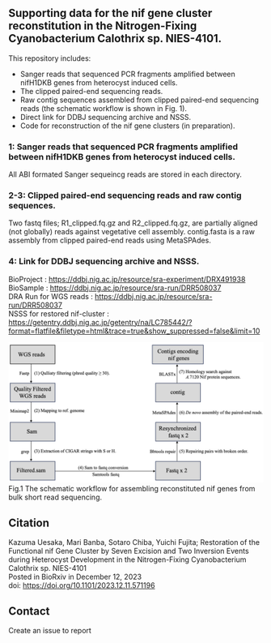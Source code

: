 ## Supporting data for the nif gene cluster reconstitution in the Nitrogen-Fixing Cyanobacterium Calothrix sp. NIES-4101. 
  
   
This repository includes:  
  - Sanger reads that sequenced PCR fragments amplified between nifH1DKB genes from heterocyst induced cells.  
  - The clipped paired-end sequencing reads.   
  - Raw contig sequences assembled from clipped paired-end sequencing reads (the schematic workflow is shown in Fig. 1).   
  - Direct link for DDBJ sequencing archive and NSSS.   
  - Code for reconstruction of the nif gene clusters (in preparation).  

### 1: Sanger reads that sequenced PCR fragments amplified between nifH1DKB genes from heterocyst induced cells.  
All ABI formated Sanger sequeincg reads are stored in each directory.  
  
### 2-3: Clipped paired-end sequencing reads and raw contig sequences.   
Two fastq files; R1_clipped.fq.gz and R2_clipped.fq.gz, are partially aligned (not globally) reads against vegetative cell assembly. contig.fasta is a raw assembly from clipped paired-end reads using MetaSPAdes.
  
### 4: Link for DDBJ sequencing archive and NSSS.   
BioProject <PRJDB16824>: https://ddbj.nig.ac.jp/resource/sra-experiment/DRX491938  
BioSample <SAMD00651075>: https://ddbj.nig.ac.jp/resource/sra-run/DRR508037  
DRA Run for WGS reads <DRR508037>: https://ddbj.nig.ac.jp/resource/sra-run/DRR508037  
NSSS for restored nif-cluster <LC785442>: https://getentry.ddbj.nig.ac.jp/getentry/na/LC785442/?format=flatfile&filetype=html&trace=true&show_suppressed=false&limit=10

    
![Fi1](img/Fig1.png)
Fig.1 The schematic workflow for assembling reconstituted nif genes from bulk short read sequencing. 

## Citation  
Kazuma Uesaka, Mari Banba, Sotaro Chiba,  Yuichi Fujita; Restoration of the Functional nif Gene Cluster by Seven Excision and Two Inversion Events during Heterocyst Development in the Nitrogen-Fixing Cyanobacterium Calothrix sp. NIES-4101  
Posted in BioRxiv in December 12, 2023  
doi: https://doi.org/10.1101/2023.12.11.571196
 
## Contact
Create an issue to report
